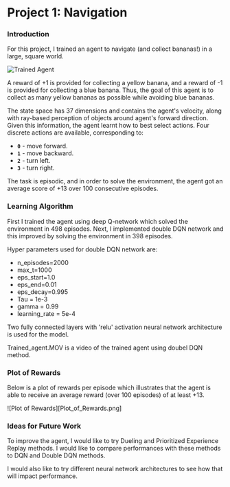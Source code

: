 [//]: # (Image References)

[image1]: https://user-images.githubusercontent.com/10624937/42135619-d90f2f28-7d12-11e8-8823-82b970a54d7e.gif "Trained Agent"

# Project 1: Navigation

### Introduction

For this project, I trained an agent to navigate (and collect bananas!) in a large, square world.  

![Trained Agent][image1]

A reward of +1 is provided for collecting a yellow banana, and a reward of -1 is provided for collecting a blue banana.  Thus, the goal of this agent is to collect as many yellow bananas as possible while avoiding blue bananas.  

The state space has 37 dimensions and contains the agent's velocity, along with ray-based perception of objects around agent's forward direction.  Given this information, the agent learnt how to best select actions.  Four discrete actions are available, corresponding to:
- **`0`** - move forward.
- **`1`** - move backward.
- **`2`** - turn left.
- **`3`** - turn right.

The task is episodic, and in order to solve the environment, the agent got an average score of +13 over 100 consecutive episodes.

### Learning Algorithm

First I trained the agent using deep Q-network which solved the environment in 498 episodes. Next, I implemented double DQN network and this improved by solving the environment in 398 episodes. 

Hyper parameters used for double DQN network are:
- n_episodes=2000
- max_t=1000 
- eps_start=1.0 
- eps_end=0.01 
- eps_decay=0.995
- Tau = 1e-3
- gamma = 0.99
- learning_rate = 5e-4

Two fully connected layers with 'relu' activation neural network architecture is used for the model. 

Trained_agent.MOV is a video of the trained agent using doubel DQN method.

### Plot of Rewards

Below is a plot of rewards per episode which illustrates that the agent is able to receive an average reward (over 100 episodes) of at least +13.

![Plot of Rewards][Plot_of_Rewards.png]


### Ideas for Future Work

To improve the agent, I would like to try Dueling and Prioritized Experience Replay methods. I would like to compare performances with these methods to DQN and Double DQN methods.

I would also like to try different neural network architectures to see how that will impact performance.
